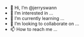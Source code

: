 - 👋 Hi, I’m @jerryswann
- 👀 I’m interested in ...
- 🌱 I’m currently learning ...
- 💞️ I’m looking to collaborate on ...
- 📫 How to reach me ...

<!---
jerryswann/jerryswann is a ✨ special ✨ repository because its `README.md` (this file) appears on your GitHub profile.
You can click the Preview link to take a look at your changes.
--->

